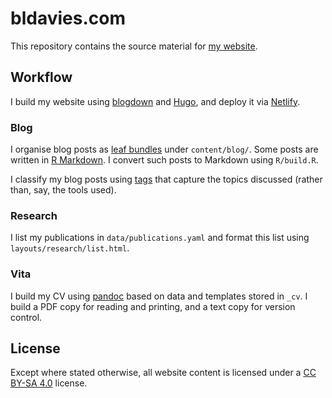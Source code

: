 # bldavies.com

This repository contains the source material for [my website][site-url].

## Workflow

I build my website using [blogdown](https://github.com/rstudio/blogdown) and [Hugo](https://gohugo.io), and deploy it via [Netlify](https://www.netlify.com).

### Blog

I organise blog posts as [leaf bundles](https://gohugo.io/content-management/page-bundles/) under `content/blog/`.
Some posts are written in [R Markdown](https://rmarkdown.rstudio.com).
I convert such posts to Markdown using `R/build.R`.

I classify my blog posts using [tags](https://gohugo.io/content-management/taxonomies/) that capture the topics discussed (rather than, say, the tools used).

### Research

I list my publications in `data/publications.yaml` and format this list using `layouts/research/list.html`.

### Vita

I build my CV using [pandoc](https://pandoc.org) based on data and templates stored in `_cv`.
I build a PDF copy for reading and printing, and a text copy for version control.

## License

Except where stated otherwise, all website content is licensed under a [CC BY-SA 4.0](https://creativecommons.org/licenses/by-sa/4.0/) license.

[site-url]: https://bldavies.com/
